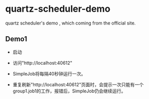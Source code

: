# quartz-scheduler-demo
quartz scheduler's demo , which coming from the official site.

## Demo1

*  启动

*  访问"http://localhost:40612"

*  SimpleJob将每隔40秒钟运行一次。

*  重复刷新"http://localhost:40612"页面时，会提示一次只能有一个group1.job1的工作，报错后，SimpleJob仍会继续运行。

